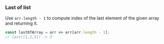 ### Last of list

Use `arr.length - 1` to compute index of the last element of the given array and returning it.

```js
const lastOfArray = arr => arr[arr.length - 1];
// last([1,2,3]) -> 3
```
